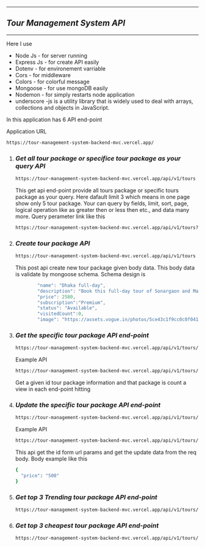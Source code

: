 <hr>

## **_Tour Management System API_**

<hr>

Here I use

<ul>
<li>Node Js - for server running</li>
<li>Express Js - for create API easily</li>
<li>Dotenv - for environement varriable</li>
<li>Cors - for middleware</li>
<li>Colors - for colorful message</li>
<li>Mongoose - for use mongoDB easily</li>
<li>Nodemon - for simply restarts node application</li>
<li>underscore -js is a utility library that is widely used to deal with arrays, collections and objects in JavaScript.</li>
</ul>

In this application has 6 API end-point

Application URL

```bash
https://tour-management-system-backend-mvc.vercel.app/
```

<ol>
<li>

### _Get all tour package or specifice tour package as your query API_

```bash
https://tour-management-system-backend-mvc.vercel.app/api/v1/tours
```

This get api end-point provide all tours package or specific tours package as your query. Here dafault limit 3 which means in one page show only 5 tour package. Your can query by fields, limit, sort, page, logical operation like as greater then or less then etc., and data many more. Query perameter link like this

```bash
https://tour-management-system-backend-mvc.vercel.app/api/v1/tours?price[gt]=0&sort=price,visitedCount&page=1&limit=10&fields=name,price,visitedCount
```

</li>
<li>

### _Create tour package API_

```bash
https://tour-management-system-backend-mvc.vercel.app/api/v1/tours
```

This post api create new tour package given body data. This body data is validate by mongoose schema. Schema design is

```javascript
        "name": "Dhaka full-day",
		"description": "Book this full-day tour of Sonargaon and Mainamati to get to know the",
		"price": 2580,
        "subscription":"Premium",
		"status": "Available",
        "visitedCount":0,
        "image": "https://assets.vogue.in/photos/5ce43c1f9cc0c0f041f9eae9/master/pass/Bangkok-city-guide.jpg"
```

</li>
<li>

### _Get the specific tour package API end-point_

```bash
https://tour-management-system-backend-mvc.vercel.app/api/v1/tours/id
```

Example API

```bash
https://tour-management-system-backend-mvc.vercel.app/api/v1/tours/635d6e2d492ed060e52e9212
```

Get a given id tour package information and that package is count a view in each end-point hitting

</li>
<li>

### _Update the specific tour package API end-point_

```bash
https://tour-management-system-backend-mvc.vercel.app/api/v1/tours/id
```

Example API

```bash
https://tour-management-system-backend-mvc.vercel.app/api/v1/tours/635d6e2d492ed060e52e9212
```

This api get the id form url params and get the update data from the req body. Body example like this

```bash
{
  "price": "500"
}
```

</li>

<li>

### _Get top 3 Trending tour package API end-point_

```bash
https://tour-management-system-backend-mvc.vercel.app/api/v1/tours/trending?page=1&limit=3&fields=name,visitedCount,price
```

</li>
<li>

### _Get top 3 cheapest tour package API end-point_

```bash
https://tour-management-system-backend-mvc.vercel.app/api/v1/tours/cheapest?page=1&limit=3&fields=name,visitedCount,price
```

</li>
</ol>
